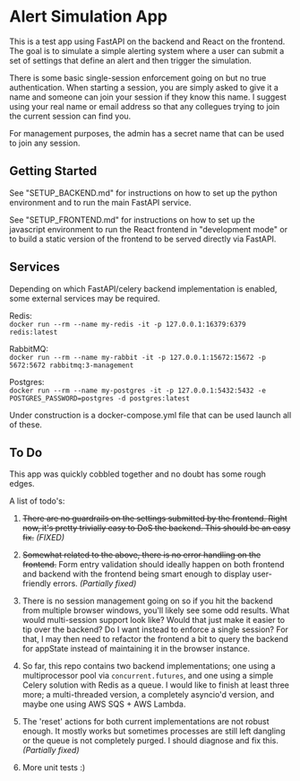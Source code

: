 
# Alert Simulation App

This is a test app using FastAPI on the backend and React on the frontend.
The goal is to simulate a simple alerting system where a user can submit
a set of settings that define an alert and then trigger the simulation.

There is some basic single-session enforcement going on but no true authentication.
When starting a session, you are simply asked to give it a name and someone
can join your session if they know this name. I suggest using your real
name or email address so that any collegues trying to join the current
session can find you.

For management purposes, the admin has a secret name that can be used to
join any session.


## Getting Started

See "SETUP_BACKEND.md" for instructions on how to set up the python environment
and to run the main FastAPI service.

See "SETUP_FRONTEND.md" for instructions on how to set up the javascript environment
to run the React frontend in "development mode" or to build a static version of the
frontend to be served directly via FastAPI. 


## Services

Depending on which FastAPI/celery backend implementation is enabled,
some external services may be required.

Redis:  
`docker run --rm --name my-redis -it -p 127.0.0.1:16379:6379 redis:latest`

RabbitMQ:  
`docker run --rm --name my-rabbit -it -p 127.0.0.1:15672:15672 -p 5672:5672 rabbitmq:3-management`

Postgres:  
`docker run --rm --name my-postgres -it -p 127.0.0.1:5432:5432 -e POSTGRES_PASSWORD=postgres -d postgres:latest`


Under construction is a docker-compose.yml file that can be used launch all of these.


## To Do

This app was quickly cobbled together and no doubt has some rough edges.

A list of todo's:

1)  ~~There are no guardrails on the settings submitted by the frontend.
Right now, it's pretty trivially easy to DoS the backend. This should be
an easy fix.~~
*(FIXED)*

2)  ~~Somewhat related to the above, there is no error handling on the frontend.~~
Form entry validation should ideally happen on both frontend and backend
with the frontend being smart enough to display user-friendly errors.
*(Partially fixed)*

3)  There is no session management going on so if you hit the backend from
multiple browser windows, you'll likely see some odd results. What would
multi-session support look like? Would that just make it easier to tip
over the backend? Do I want instead to enforce a single session? For that,
I may then need to refactor the frontend a bit to query the backend for
appState instead of maintaining it in the browser instance.

4)  So far, this repo contains two backend implementations; one using a
multiprocessor pool via `concurrent.futures`, and one using a simple Celery
solution with Redis as a queue. I would like to finish at least three more;
a multi-threaded version, a completely asyncio'd version, and maybe one
using AWS SQS + AWS Lambda.

5)  The 'reset' actions for both current implementations are not robust enough.
It mostly works but sometimes processes are still left dangling or the queue is
not completely purged. I should diagnose and fix this.
*(Partially fixed)*

6)  More unit tests :)
